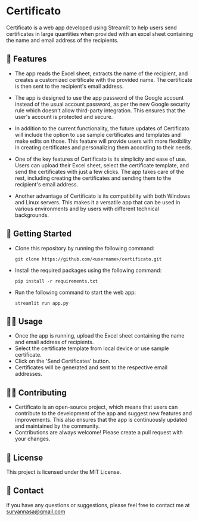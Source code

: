 # Certificato

Certificato is a web app developed using Streamlit to help users send certificates in large quantities when provided with an excel sheet containing the name and email address of the recipients.

## 📝 Features

* The app reads the Excel sheet, extracts the name of the recipient, and creates a customized certificate with the provided name. The certificate is then sent to the recipient's email address.

* The app is designed to use the app password of the Google account instead of the usual account password, as per the new Google security rule which doesn't allow third-party integration. This ensures that the user's account is protected and secure.

* In addition to the current functionality, the future updates of Certificato will include the option to use sample certificates and templates and make edits on those. This feature will provide users with more flexibility in creating certificates and personalizing them according to their needs.

* One of the key features of Certificato is its simplicity and ease of use. Users can upload their Excel sheet, select the certificate template, and send the certificates with just a few clicks. The app takes care of the rest, including creating the certificates and sending them to the recipient's email address.

* Another advantage of Certificato is its compatibility with both Windows and Linux servers. This makes it a versatile app that can be used in various environments and by users with different technical backgrounds.

## 🚀 Getting Started

* Clone this repository by running the following command:

    `git clone https://github.com/<username>/certificato.git`

* Install the required packages using the following command:

    `pip install -r requirements.txt`
* Run the following command to start the web app:

    `streamlit run app.py`

## 👩‍💻 Usage

* Once the app is running, upload the Excel sheet containing the name and email address of recipients.
* Select the certificate template from local device or use sample certificate.
* Click on the 'Send Certificates' button.
* Certificates will be generated and sent to the respective email addresses.

## 👨‍💻 Contributing

* Certificato is an open-source project, which means that users can contribute to the development of the app and suggest new features and improvements. This also ensures that the app is continuously updated and maintained by the community.
* Contributions are always welcome! Please create a pull request with your changes.

## 📝 License

This project is licensed under the MIT License.

## 📧 Contact

If you have any questions or suggestions, please feel free to contact me at suryannasa@gmail.com
